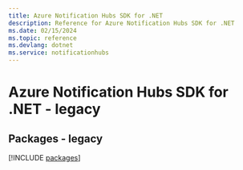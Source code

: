 ```yaml
---
title: Azure Notification Hubs SDK for .NET
description: Reference for Azure Notification Hubs SDK for .NET
ms.date: 02/15/2024
ms.topic: reference
ms.devlang: dotnet
ms.service: notificationhubs
---
```

# Azure Notification Hubs SDK for .NET - legacy
## Packages - legacy
[!INCLUDE [packages](notification-hubs-index.md)]